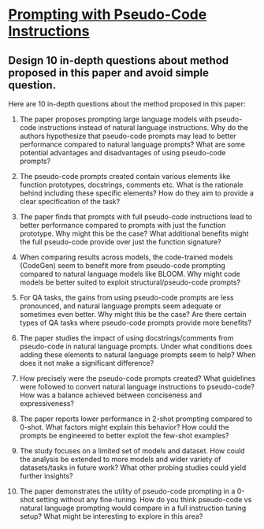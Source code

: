 # [Prompting with Pseudo-Code Instructions](https://arxiv.org/abs/2305.11790)

## Design 10 in-depth questions about method proposed in this paper and avoid simple question.

 Here are 10 in-depth questions about the method proposed in this paper:

1. The paper proposes prompting large language models with pseudo-code instructions instead of natural language instructions. Why do the authors hypothesize that pseudo-code prompts may lead to better performance compared to natural language prompts? What are some potential advantages and disadvantages of using pseudo-code prompts?

2. The pseudo-code prompts created contain various elements like function prototypes, docstrings, comments etc. What is the rationale behind including these specific elements? How do they aim to provide a clear specification of the task?

3. The paper finds that prompts with full pseudo-code instructions lead to better performance compared to prompts with just the function prototype. Why might this be the case? What additional benefits might the full pseudo-code provide over just the function signature?

4. When comparing results across models, the code-trained models (CodeGen) seem to benefit more from pseudo-code prompting compared to natural language models like BLOOM. Why might code models be better suited to exploit structural/pseudo-code prompts? 

5. For QA tasks, the gains from using pseudo-code prompts are less pronounced, and natural language prompts seem adequate or sometimes even better. Why might this be the case? Are there certain types of QA tasks where pseudo-code prompts provide more benefits?

6. The paper studies the impact of using docstrings/comments from pseudo-code in natural language prompts. Under what conditions does adding these elements to natural language prompts seem to help? When does it not make a significant difference?

7. How precisely were the pseudo-code prompts created? What guidelines were followed to convert natural language instructions to pseudo-code? How was a balance achieved between conciseness and expressiveness?

8. The paper reports lower performance in 2-shot prompting compared to 0-shot. What factors might explain this behavior? How could the prompts be engineered to better exploit the few-shot examples?

9. The study focuses on a limited set of models and dataset. How could the analysis be extended to more models and wider variety of datasets/tasks in future work? What other probing studies could yield further insights?

10. The paper demonstrates the utility of pseudo-code prompting in a 0-shot setting without any fine-tuning. How do you think pseudo-code vs natural language prompting would compare in a full instruction tuning setup? What might be interesting to explore in this area?
